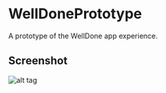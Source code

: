 WellDonePrototype
=============

A prototype of the WellDone app experience.

Screenshot
---

![alt tag](https://raw.githubusercontent.com/spez/WellDone/master/WellDonePrototype/screenshot.gif)

